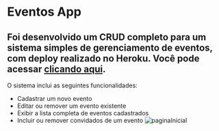 # Eventos App
## Foi desenvolvido um CRUD completo para um sistema simples de gerenciamento de eventos, com deploy realizado no Heroku. Você pode acessar [clicando aqui](http://eventosappweb.herokuapp.com/). 

 O sistema inclui as seguintes funcionalidades: 
* Cadastrar um novo evento 
* Editar ou remover um evento existente 
* Exibir a lista completa de eventos cadastrados 
* Incluir ou remover convidados de um evento
![paginaInicial](https://i.ibb.co/qjtq1bQ/inicial.png)





